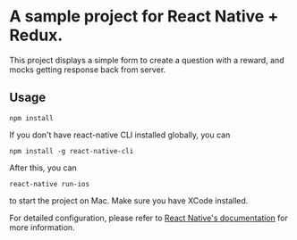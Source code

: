 # A sample project for React Native + Redux.

This project displays a simple form to create a question with a reward, and mocks getting response back from server.

## Usage

```
npm install
```

If you don't have react-native CLI installed globally, you can
```
npm install -g react-native-cli
```

After this, you can
```
react-native run-ios
```
to start the project on Mac. Make sure you have XCode installed.

For detailed configuration, please refer to [React Native's documentation](https://facebook.github.io/react-native/docs/getting-started.html) for more information.